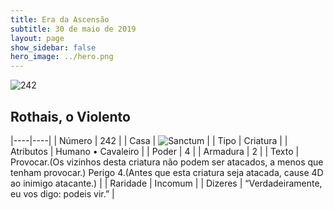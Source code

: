 ```yaml
---
title: Era da Ascensão
subtitle: 30 de maio de 2019
layout: page
show_sidebar: false
hero_image: ../hero.png
---
```


![242](https://cdn.keyforgegame.com/media/card_front/pt/435_242_F3J8539P7PH7_pt.png)

## Rothais, o Violento

|----|----|
| Número | 242 |
| Casa | ![Sanctum](https://archonarcana.com/images/thumb/c/c7/Sanctum.png/22px-Sanctum.png "Santuário") |
| Tipo | Criatura |
| Atributos | Humano • Cavaleiro |
| Poder | 4 |
| Armadura | 2 |
| Texto | Provocar.(Os vizinhos desta criatura não podem  ser atacados, a menos que tenham provocar.) Perigo 4.(Antes que esta criatura seja atacada, cause 4D ao inimigo atacante.) |
| Raridade | Incomum |
| Dizeres | “Verdadeiramente, eu vos digo: podeis vir.” |
